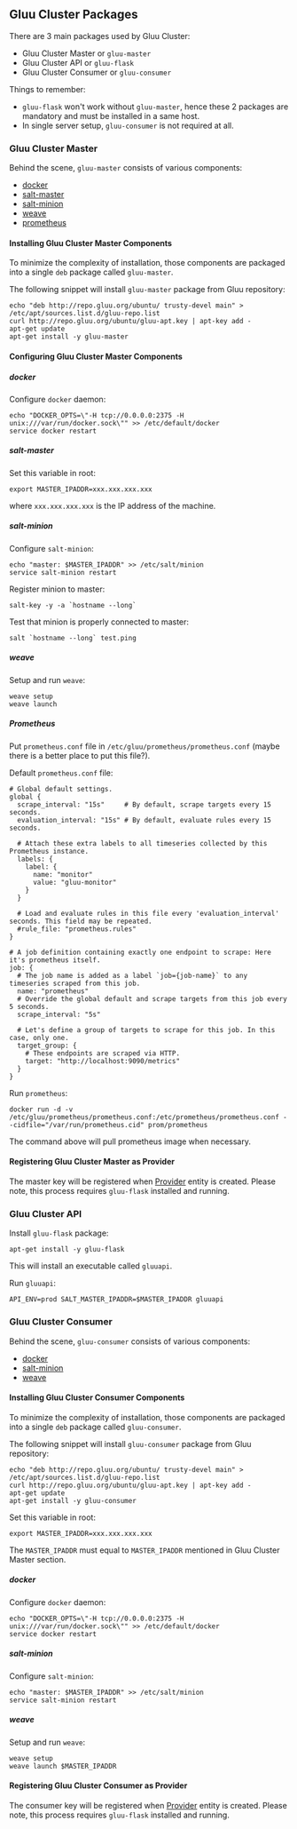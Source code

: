 ## Gluu Cluster Packages

There are 3 main packages used by Gluu Cluster:

* Gluu Cluster Master or `gluu-master`
* Gluu Cluster API or `gluu-flask`
* Gluu Cluster Consumer or `gluu-consumer`

Things to remember:

* `gluu-flask` won't work without `gluu-master`, hence these 2 packages are mandatory and must be installed in a same host.
* In single server setup, `gluu-consumer` is not required at all.

### Gluu Cluster Master

Behind the scene, `gluu-master` consists of various components:

* [docker](https://www.docker.com/)
* [salt-master](https://github.com/saltstack/salt)
* [salt-minion](https://github.com/saltstack/salt)
* [weave](http://weave.works/)
* [prometheus](http://prometheus.io/)

#### Installing Gluu Cluster Master Components

To minimize the complexity of installation, those components are packaged into a single `deb` package called `gluu-master`.

The following snippet will install `gluu-master` package from Gluu repository:

```
echo "deb http://repo.gluu.org/ubuntu/ trusty-devel main" > /etc/apt/sources.list.d/gluu-repo.list
curl http://repo.gluu.org/ubuntu/gluu-apt.key | apt-key add -
apt-get update
apt-get install -y gluu-master
```

#### Configuring Gluu Cluster Master Components

##### docker

Configure ``docker`` daemon:

```
echo "DOCKER_OPTS=\"-H tcp://0.0.0.0:2375 -H unix:///var/run/docker.sock\"" >> /etc/default/docker
service docker restart
```

##### salt-master

Set this variable in root:

```
export MASTER_IPADDR=xxx.xxx.xxx.xxx
```

where `xxx.xxx.xxx.xxx` is the IP address of the machine.

##### salt-minion

Configure `salt-minion`:

```
echo "master: $MASTER_IPADDR" >> /etc/salt/minion
service salt-minion restart
```

Register minion to master:

```
salt-key -y -a `hostname --long`
```

Test that minion is properly connected to master:

```
salt `hostname --long` test.ping
```

##### weave

Setup and run `weave`:

```
weave setup
weave launch
```

##### Prometheus

Put `prometheus.conf` file in `/etc/gluu/prometheus/prometheus.conf`
(maybe there is a better place to put this file?).

Default `prometheus.conf` file:

```
# Global default settings.
global {
  scrape_interval: "15s"     # By default, scrape targets every 15 seconds.
  evaluation_interval: "15s" # By default, evaluate rules every 15 seconds.

  # Attach these extra labels to all timeseries collected by this Prometheus instance.
  labels: {
    label: {
      name: "monitor"
      value: "gluu-monitor"
    }
  }

  # Load and evaluate rules in this file every 'evaluation_interval' seconds. This field may be repeated.
  #rule_file: "prometheus.rules"
}

# A job definition containing exactly one endpoint to scrape: Here it's prometheus itself.
job: {
  # The job name is added as a label `job={job-name}` to any timeseries scraped from this job.
  name: "prometheus"
  # Override the global default and scrape targets from this job every 5 seconds.
  scrape_interval: "5s"

  # Let's define a group of targets to scrape for this job. In this case, only one.
  target_group: {
    # These endpoints are scraped via HTTP.
    target: "http://localhost:9090/metrics"
  }
}
```

Run `prometheus`:

```
docker run -d -v /etc/gluu/prometheus/prometheus.conf:/etc/prometheus/prometheus.conf --cidfile="/var/run/prometheus.cid" prom/prometheus
```

The command above will pull prometheus image when necessary.

#### Registering Gluu Cluster Master as Provider

The master key will be registered when [Provider](../../reference/api/provider.md) entity is created.
Please note, this process requires `gluu-flask` installed and running.

### Gluu Cluster API

Install `gluu-flask` package:

```
apt-get install -y gluu-flask
```

This will install an executable called `gluuapi`.

Run `gluuapi`:

```
API_ENV=prod SALT_MASTER_IPADDR=$MASTER_IPADDR gluuapi
```

### Gluu Cluster Consumer

Behind the scene, `gluu-consumer` consists of various components:

* [docker](https://www.docker.com/)
* [salt-minion](https://github.com/saltstack/salt)
* [weave](http://weave.works/)

#### Installing Gluu Cluster Consumer Components

To minimize the complexity of installation, those components are packaged into a single `deb` package called `gluu-consumer`.

The following snippet will install `gluu-consumer` package from Gluu repository:

```
echo "deb http://repo.gluu.org/ubuntu/ trusty-devel main" > /etc/apt/sources.list.d/gluu-repo.list
curl http://repo.gluu.org/ubuntu/gluu-apt.key | apt-key add -
apt-get update
apt-get install -y gluu-consumer
```

Set this variable in root:

```
export MASTER_IPADDR=xxx.xxx.xxx.xxx
```

The `MASTER_IPADDR` must equal to `MASTER_IPADDR` mentioned in Gluu Cluster Master section.

##### docker

Configure `docker` daemon:

```
echo "DOCKER_OPTS=\"-H tcp://0.0.0.0:2375 -H unix:///var/run/docker.sock\"" >> /etc/default/docker
service docker restart
```

##### salt-minion

Configure `salt-minion`:

```
echo "master: $MASTER_IPADDR" >> /etc/salt/minion
service salt-minion restart
```

##### weave

Setup and run `weave`:

```
weave setup
weave launch $MASTER_IPADDR
```

#### Registering Gluu Cluster Consumer as Provider

The consumer key will be registered when [Provider](../../reference/api/provider.md) entity is created.
Please note, this process requires `gluu-flask` installed and running.
